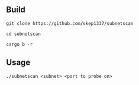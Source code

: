 ## Build
```git clone https://github.com/skep1337/subnetscan```

```cd subnetscan```

```cargo b -r```

## Usage

```
./subnetscan <subnet> <port to probe on>
```
